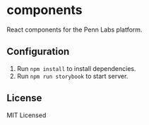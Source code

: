 # components
React components for the Penn Labs platform.

## Configuration
1. Run `npm install` to install dependencies.
2. Run `npm run storybook` to start server.

## License
MIT Licensed

